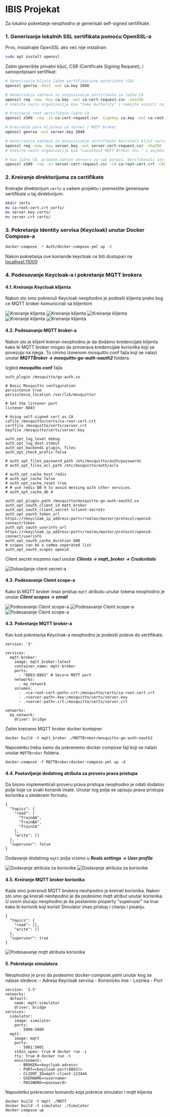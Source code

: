 # IBIS Projekat

Za lokalno pokretanje neophodno je generisati self-signed sertifikate.

### 1. Generisanje lokalnih SSL sertifikata pomoću OpenSSL-a

Prvo, instalirajte OpenSSL ako već nije instaliran:

```sh
sudo apt install openssl
```

Zatim generišite privatni ključ, CSR (Certificate Signing Request), i samopotpisani sertifikat:

```sh
# Generisanje ključa lažne sertifikacione autoritete (CA)
openssl genrsa -des3 -out ca.key 2048

# Generisanje zahteva za potpisivanje sertifikata za lažnu CA
openssl req -new -key ca.key -out ca-cert-request.csr -sha256
# Unesite naziv organizacije kao "Fake Authority" i nemojte unositi zajedničko ime (common name)

# Kreiranje root sertifikata lažne CA
openssl x509 -req -in ca-cert-request.csr -signkey ca.key -out ca-root-cert.crt -days 365 -sha256

# Kreiranje para ključeva za server / MQTT broker
openssl genrsa -out server.key 2048

# Generisanje zahteva za potpisivanje sertifikata koristeći ključ servera za slanje lažnoj CA radi verifikacije identiteta
openssl req -new -key server.key -out server-cert-request.csr -sha256
# Unesite naziv organizacije kao "Localhost MQTT Broker Inc." i zajedničko ime (common name) treba biti localhost ili tačno ime domena koji koristite za povezivanje na MQTT broker

# Kao lažna CA, primate zahtev servera za vaš potpis. Verifikovali ste da je server onaj za koji se izdaje (MQTT broker koji radi na localhost-u), stoga kreirajte novi sertifikat i potpišite ga sa svim ovlašćenjima vaše lažne autoritete.
openssl x509 -req -in server-cert-request.csr -CA ca-root-cert.crt -CAkey ca.key -CAcreateserial -out server.crt -days 360
```

### 2. Kreiranje direktorijuma za certifikate

Kreirajte direktorijum `certs` u vašem projektu i premestite generisane sertifikate u taj direktorijum:

```sh
mkdir certs
mv ca-root-cert.crt certs/
mv server.key certs/
mv server.crt certs/
```

### 3. Pokretanje Identity servisa (Keycloak) unutar Docker Compose-a

```sh
docker-compose -f Auth/docker-compose.yml up -d
```

Nakon pokretanja ove komande keycloak ce biti dostupan na [localhost:11000](localhost:11000)


### 4. Podesavanje Keycloak-a i pokretanje MQTT brokera

#### 4.1. Kreiranje Keycloak klijenta

Nakon sto smo pokrenuli Keycloak neophodno je podesiti klijenta preko kog ce MQTT broker komunicirati sa klijentom

![Kreiranje klijenta](Instructions/keycloak_client_copy_secret.png)
![Kreiranje klijenta](Instructions/keycloak_create_client.png)
![Kreiranje klijenta](Instructions/keycloak_create_client_1.png)
![Kreiranje klijenta](Instructions/keycloak_create_client_2.png)
![Kreiranje klijenta](Instructions/keycloak_create_client_3.png)

#### 4.2. Podesavanje MQTT broker-a

Nakon sto je klijent kreiran neophodno je da dodamo kredencijale klijenta kako bi MQTT broker mogao da proverava kredencijale korisnika koji se povezuju na njega.
To cinimo izmenom mosquitto.conf fajla koji se nalazi unutar ***MQTTBroker -> mosquitto-go-auth-oauth2*** foldera.

Izgled **mosquitto.conf** fajla
```
auth_plugin /mosquitto/go-auth.so

# Basic Mosquitto configuration
persistence true
persistence_location /var/lib/mosquitto/

# Set the listener port
listener 8883

# Using self-signed cert as CA
cafile /mosquitto/certs/ca-root-cert.crt
certfile /mosquitto/certs/server.crt
keyfile /mosquitto/certs/server.key

auth_opt_log_level debug
auth_opt_log_dest stdout
auth_opt_backends plugin, files
auth_opt_check_prefix false

# auth_opt_files_password_path /etc/mosquitto/auth/passwords
# auth_opt_files_acl_path /etc/mosquitto/auth/acls

# auth_opt_cache_host redis
# auth_opt_cache false
# auth_opt_cache_reset true
# # use redis DB 4 to avoid messing with other services.
# auth_opt_cache_db 4

auth_opt_plugin_path /mosquitto/mosquitto-go-auth-oauth2.so
auth_opt_oauth_client_id mqtt_broker
auth_opt_oauth_client_secret <client-secret>
auth_opt_oauth_token_url https://<keycloak_ip_address:port>/realms/master/protocol/openid-connect/token
auth_opt_oauth_userinfo_url https://<keycloak_ip_address:port>/realms/master/protocol/openid-connect/userinfo
auth_opt_oauth_cache_duration 600
# scopes can be a comma seperated list
auth_opt_oauth_scopes openid
```

Client secret mozemo naci unutar ***Clients -> mqtt_broker -> Credentials***

![Dobavljanje client secret-a](Instructions/keycloak_client_copy_secret.png)

#### 4.3. Podesavanje Cleint scope-a

Kako bi MQTT broker imao pristup `mqtt` atributu unutar tokena neophodno je unutar ***Client scopes -> email***

![Podesavanje Cleint scope-a](Instructions/keycloak_client_scope_1.png)
![Podesavanje Cleint scope-a](Instructions/keycloak_client_scope_2.png)
![Podesavanje Cleint scope-a](Instructions/keycloak_client_scope_3.png)

#### 4.3. Pokretanje MQTT broker-a

Kao kod pokretanja Keycloak-a neophodno je podesiti puteve do sertifikata.

```
version: '3'

services:
  mqtt-broker:
    image: mqtt_broker:latest
    container_name: mqtt-broker
    ports:
      - "8883:8883" # Secure MQTT port
    networks:
      - my_network
    volumes:
      - .<ca-root-cert-path>.crt:/mosquitto/certs/ca-root-cert.crt
      - .<server-path>.key:/mosquitto/certs/server.key
      - .<server-path>.crt:/mosquitto/certs/server.crt

networks:
  my_network:
    driver: bridge
```

Zatim kreiramo MQTT broker docker kontejner
```
docker build -t mqtt_broker ./MQTTBroker/mosquitto-go-auth-oauth2
```

Naposletku treba samo da pokrenemo docker compose fajl koji se nalazi unutar `MQTTBroker` foldera.
```
docker-compose -f MQTTBroker/docker-compose.yml up -d
```

#### 4.4. Postavljanje dodatnog atributa za proveru prava pristupa

Da bismo implementirali proveru prava pristupa neophodno je odati dodatno polje koje ce svaki korisnik imate. Unutar tog polja se upisuju prava pristupa korisnika u sledecem formatu.

```
{
  "topics": {
    "read": [
      "TrainAA",
      "TrainBA",
      "TrainCA"
    ],
    "write": []
  },
  "superuser": false
}

```
Dodavanje dodatnog `mqtt` polja vrsimo u ***Reals settings -> User profile***

![Dodavanje atributa za korisnike](Instructions/keycloak_create_attribute.png)
![Dodavanje atributa za korisnike](Instructions/keycloak_create_attribute_form.png)

#### 4.5. Kreiranje MQTT broker korisnika

Kada smo pokrenuli MQTT brokera neohpodno je kreirati korisnika.
Nakon sto smo ga kreirali neohpodno je da podesimo mqtt atribut unutar korisnika. U ovom slucaju neophodno je da postavimo property "superuser" na true kako bi korisnik koji koristi Simulator imao pristup i citanju i pisanju.
```
{
  "topics": {
    "read": [],
    "write": []
  },
  "superuser": true
}

```
![Podesavanje mqtt atributa korisnika](Instructions/keycloak_broker_user.png)

#### 5. Pokretanje simulatora

Neophodno je prvo da podesimo docker-compose.yaml unutar kog se nalaze sledece:
    - Adresa Keycloak servisa
    - Korisnicko ime
    - Lozinka
    - Port

```
version: '3.5'
networks:
  default:
    name: mqtt-simulator
    driver: bridge
services:
  simulator:
    image: simulator
    ports:
      - 5000:5000
  mqtt:
    image: mqtt
    ports:
      - 5001:5001
    stdin_open: true # docker run -i
    tty: true # docker run -t
    environment:
      - BROKER=<keycloak-adress>
      - PORT=<keycloak-port(8883)>
      - CLIENT_ID=mqtt-client-123444
      - USERNAME=<username>
      - PASSWORD=<password>
```

Naposletku pokrecemo komandu koja pokrece simulator i mqtt klijenta

```
docker build -t mqtt ./MQTT
docker build -t simulator ./Simulator
docker-compose up
```